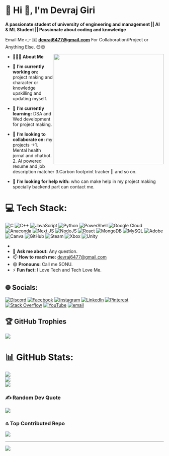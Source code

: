 # 💫 Hi 👋, I'm Devraj Giri
**A passionate student of university of engineering and management || AI & ML Student || Passionate about coding and knowledge**

Email Me 👉 ✉️ **devraj6477@gmail.com** For Collaboration/Project or Anything Else. 😊😊

- 👨🏻‍💻 **About Me**<img src="https://raw.githubusercontent.com/sanjay-kv/sanjay-kv/main/Assets/illustration.png" min-width="300px" max-width="300px" width="350px" align="right"> 

- 🔭 **I’m currently working on:** project making and character or knowledge upskilling and updating myself.
- 🌱 **I’m currently learning:** DSA and Wed development for project making.
- 👯 **I’m looking to collaborate on:** my projects ->1. Mental health jornal and chatbot. 2. Ai powered resume and job description matcher 3.Carbon footprint tracker || and so on.
- 🤔 **I’m looking for help with:** who can make help in my project making specially backend part can contact me.
# 💻 Tech Stack:
![C](https://img.shields.io/badge/c-%2300599C.svg?style=for-the-badge&logo=c&logoColor=white) ![C++](https://img.shields.io/badge/c++-%2300599C.svg?style=for-the-badge&logo=c%2B%2B&logoColor=white) ![JavaScript](https://img.shields.io/badge/javascript-%23323330.svg?style=for-the-badge&logo=javascript&logoColor=%23F7DF1E) ![Python](https://img.shields.io/badge/python-3670A0?style=for-the-badge&logo=python&logoColor=ffdd54) ![PowerShell](https://img.shields.io/badge/PowerShell-%235391FE.svg?style=for-the-badge&logo=powershell&logoColor=white) ![Google Cloud](https://img.shields.io/badge/GoogleCloud-%234285F4.svg?style=for-the-badge&logo=google-cloud&logoColor=white) ![Anaconda](https://img.shields.io/badge/Anaconda-%2344A833.svg?style=for-the-badge&logo=anaconda&logoColor=white) ![Next JS](https://img.shields.io/badge/Next-black?style=for-the-badge&logo=next.js&logoColor=white) ![NodeJS](https://img.shields.io/badge/node.js-6DA55F?style=for-the-badge&logo=node.js&logoColor=white) ![React](https://img.shields.io/badge/react-%2320232a.svg?style=for-the-badge&logo=react&logoColor=%2361DAFB) ![MongoDB](https://img.shields.io/badge/MongoDB-%234ea94b.svg?style=for-the-badge&logo=mongodb&logoColor=white) ![MySQL](https://img.shields.io/badge/mysql-4479A1.svg?style=for-the-badge&logo=mysql&logoColor=white) ![Adobe](https://img.shields.io/badge/adobe-%23FF0000.svg?style=for-the-badge&logo=adobe&logoColor=white) ![Canva](https://img.shields.io/badge/Canva-%2300C4CC.svg?style=for-the-badge&logo=Canva&logoColor=white) ![GitHub](https://img.shields.io/badge/github-%23121011.svg?style=for-the-badge&logo=github&logoColor=white) ![Steam](https://img.shields.io/badge/steam-%23000000.svg?style=for-the-badge&logo=steam&logoColor=white) ![Xbox](https://img.shields.io/badge/xbox-%23107C10.svg?style=for-the-badge&logo=xbox&logoColor=white) ![Unity](https://img.shields.io/badge/unity-%23000000.svg?style=for-the-badge&logo=unity&logoColor=white)

- 
- 💬 **Ask me about:** Any question.
- 📫 **How to reach me:** devraj6477@gmail.com
- 😄 **Pronouns:** Call me SONU.
- ⚡ **Fun fact:** I Love Tech and Tech Love Me.



## 🌐 Socials:
[![Discord](https://img.shields.io/badge/Discord-%237289DA.svg?logo=discord&logoColor=white)](https://discord.gg/devraj_46623) [![Facebook](https://img.shields.io/badge/Facebook-%231877F2.svg?logo=Facebook&logoColor=white)](https://facebook.com/devraj.giri.9066) [![Instagram](https://img.shields.io/badge/Instagram-%23E4405F.svg?logo=Instagram&logoColor=white)](https://instagram.com/_devraj_sonu_) [![LinkedIn](https://img.shields.io/badge/LinkedIn-%230077B5.svg?logo=linkedin&logoColor=white)](https://linkedin.com/in/devraj-giri-830854319) [![Pinterest](https://img.shields.io/badge/Pinterest-%23E60023.svg?logo=Pinterest&logoColor=white)](https://pinterest.com/devraj6477) [![Stack Overflow](https://img.shields.io/badge/-Stackoverflow-FE7A16?logo=stack-overflow&logoColor=white)](https://stackoverflow.com/users/devraj-giri) [![YouTube](https://img.shields.io/badge/YouTube-%23FF0000.svg?logo=YouTube&logoColor=white)](https://youtube.com/@UCAyqLydRmIglSef06usPDfw) [![email](https://img.shields.io/badge/Email-D14836?logo=gmail&logoColor=white)](mailto:devraj6477@gmail.com) 


## 🏆 GitHub Trophies
![](https://github-profile-trophy.vercel.app/?username=devraj-sonu&theme=radical&no-frame=true&no-bg=false&margin-w=4)

# 📊 GitHub Stats:
![](https://github-readme-stats.vercel.app/api?username=devraj-sonu&theme=dark&hide_border=false&include_all_commits=true&count_private=false)<br/>
![](https://nirzak-streak-stats.vercel.app/?user=devraj-sonu&theme=dark&hide_border=false)<br/>
![](https://github-readme-stats.vercel.app/api/top-langs/?username=devraj-sonu&theme=dark&hide_border=false&include_all_commits=true&count_private=false&layout=compact)



### ✍️ Random Dev Quote
![](https://quotes-github-readme.vercel.app/api?type=horizontal&theme=radical)

### 🔝 Top Contributed Repo
![](https://github-contributor-stats.vercel.app/api?username=devraj-sonu&limit=5&theme=dark&combine_all_yearly_contributions=true)

---
[![](https://visitcount.itsvg.in/api?id=devraj-sonu&icon=0&color=0)](https://visitcount.itsvg.in)

<!-- Proudly created with GPRM ( https://gprm.itsvg.in ) -->
